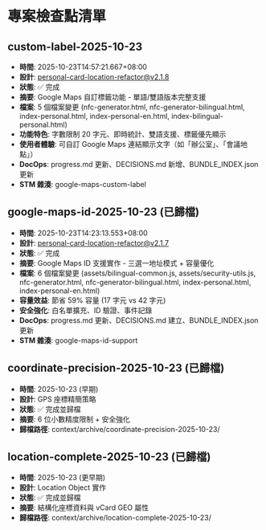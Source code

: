 # 專案檢查點清單

## custom-label-2025-10-23
- **時間**: 2025-10-23T14:57:21.667+08:00
- **設計**: personal-card-location-refactor@v2.1.8
- **狀態**: ✅ 完成
- **摘要**: Google Maps 自訂標籤功能 - 單語/雙語版本完整支援
- **檔案**: 5 個檔案變更 (nfc-generator.html, nfc-generator-bilingual.html, index-personal.html, index-personal-en.html, index-bilingual-personal.html)
- **功能特色**: 字數限制 20 字元、即時統計、雙語支援、標籤優先顯示
- **使用者體驗**: 可自訂 Google Maps 連結顯示文字（如「辦公室」、「會議地點」）
- **DocOps**: progress.md 更新、DECISIONS.md 新增、BUNDLE_INDEX.json 更新
- **STM 雜湊**: google-maps-custom-label

## google-maps-id-2025-10-23 (已歸檔)
- **時間**: 2025-10-23T14:23:13.553+08:00
- **設計**: personal-card-location-refactor@v2.1.7
- **狀態**: ✅ 完成
- **摘要**: Google Maps ID 支援實作 - 三選一地址模式 + 容量優化
- **檔案**: 6 個檔案變更 (assets/bilingual-common.js, assets/security-utils.js, nfc-generator.html, nfc-generator-bilingual.html, index-personal.html, index-personal-en.html)
- **容量效益**: 節省 59% 容量 (17 字元 vs 42 字元)
- **安全強化**: 白名單擴充、ID 驗證、事件記錄
- **DocOps**: progress.md 更新、DECISIONS.md 建立、BUNDLE_INDEX.json 更新
- **STM 雜湊**: google-maps-id-support

## coordinate-precision-2025-10-23 (已歸檔)
- **時間**: 2025-10-23 (早期)
- **設計**: GPS 座標精簡策略
- **狀態**: ✅ 完成並歸檔
- **摘要**: 6 位小數精度限制 + 安全強化
- **歸檔路徑**: context/archive/coordinate-precision-2025-10-23/

## location-complete-2025-10-23 (已歸檔)
- **時間**: 2025-10-23 (更早期)
- **設計**: Location Object 實作
- **狀態**: ✅ 完成並歸檔
- **摘要**: 結構化座標資料與 vCard GEO 屬性
- **歸檔路徑**: context/archive/location-complete-2025-10-23/
